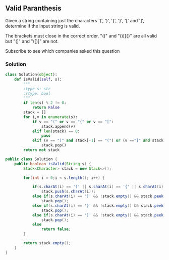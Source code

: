 ## Valid Paranthesis

Given a string containing just the characters '(', ')', '{', '}', '[' and ']', determine if the input string is valid.

The brackets must close in the correct order, "()" and "()[]{}" are all valid but "(]" and "([)]" are not.

Subscribe to see which companies asked this question

### Solution

```python
class Solution(object):
    def isValid(self, s):
        """
        :type s: str
        :rtype: bool
        """
        if len(s) % 2 != 0:
            return False
        stack = []
        for i,v in enumerate(s):
            if v == "(" or v == "{" or v == "[":
                stack.append(v)
            elif len(stack) == 0:
                pass
            elif (v == ")" and stack[-1] == "(") or (v =="]" and stack[-1] == "[") or (v == "}" and stack[-1] == "{"):
                stack.pop()
        return not stack
```


```java
public class Solution {
    public boolean isValid(String s) {
        Stack<Character> stack = new Stack<>();

        for(int i = 0;i < s.length(); i++) {

            if(s.charAt(i) == '(' || s.charAt(i) == '{' || s.charAt(i) == '[')
                stack.push(s.charAt(i));
            else if(s.charAt(i) == ')' && !stack.empty() && stack.peek() == '(')
                stack.pop();
            else if(s.charAt(i) == '}' && !stack.empty() && stack.peek() == '{')
                stack.pop();
            else if(s.charAt(i) == ']' && !stack.empty() && stack.peek() == '[')
                stack.pop();
            else
                return false;
        }

        return stack.empty();
    }
}
```
